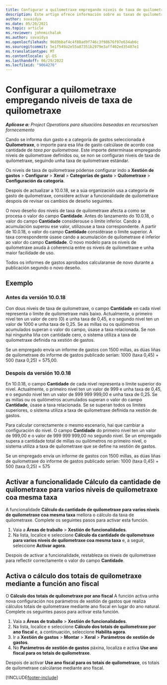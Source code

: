 ```yaml
---
title: Configurar a quilometraxe empregando niveis de taxa de quilometraxe
description: Este artigo ofrece información sobre as taxas de quilometraxe e os niveis de taxas de quilometraxe.
author: suvaidya
ms.date: 05/20/2021
ms.topic: article
ms.reviewer: johnmichalak
ms.author: suvaidya
ms.openlocfilehash: 9689bbaf4c4f88ad9f746c3f98676f97e634ab6c
ms.sourcegitcommit: 5e1f549a2e55a87351b2979e3aff402ed35487e1
ms.translationtype: MT
ms.contentlocale: gl-ES
ms.lasthandoff: 06/29/2022
ms.locfileid: "9064276"
---
```

# <a name="set-up-mileage-using-mileage-rate-tiers"></a>Configurar a quilometraxe empregando niveis de taxa de quilometraxe

_**Aplícase a:** Project Operations para situacións baseadas en recursos/sen fornecemento_

Cando se informa dun gasto e a categoría de gastos seleccionada é **Quilometraxe**, o importe para esa liña de gasto calcúlase de acordo coa cantidade de *taxa por quilometraxe*. Este importe determínase empregando niveis de quilometraxe definidos ou, se non se configuran niveis de taxa de quilometraxe, seguindo unha taxa de quilometraxe estándar. 

Os niveis de taxa de quilometraxe pódense configurar indo a **Xestión de gastos** > **Configurar** > **Xeral** > **Categorías de gasto** > **Quilometraxe** > **Configuración da categoría**.

Despois de actualizar a 10.0.18, se a súa organización usa a categoría de gasto de quilometraxe, considere activar a funcionalidade de quilometraxe despois de revisar os cambios de deseño seguintes. 

O novo deseño dos niveis de taxa de quilometraxe afecta a como se procesa o valor do campo **Cantidade**. Antes do lanzamento do 10.0.18, o valor do campo **Cantidade** considerouse o límite inferior. Cando a acumulación superou ese valor, utilizouse a taxa correspondente.  A partir de 10.0.18, o valor do campo **Cantidade** considérase o límite superior. A taxa correspondente úsase cando a acumulación de quilometraxe é inferior ao valor do campo **Cantidade**.  O novo modelo para os niveis de quilometraxe axuda á coherencia entre os niveis de quilometraxe e unha maior facilidade de uso.   

Todos os informes de gastos aprobados calcularanse de novo durante a publicación segundo o novo deseño.

## <a name="example"></a>Exemplo
 
### <a name="before-version-10018"></a>Antes da versión 10.0.18
Con dous niveis de taxa de quilometraxe, o campo **Cantidade** en cada nivel representa o límite de quilometraxe máis baixo. Actualmente, o primeiro nivel ten un valor de cero (0) e unha taxa de 0,45, e o segundo nivel ten un valor de 1000 e unha taxa de 0,25. Se as millas ou os quilómetros acumulados superan o valor do campo, úsase a taxa relacionada. Se non hai ningunha liña con cantidade cero, o sistema utiliza a taxa de quilometraxe definida na xestión de gastos. 
 
Se un empregado envía un informe de gastos con 1500 millas, as dúas liñas de quilometraxe do informe de gastos publicado serían: 1000 (taxa 0,45) + 500 (taxa 0,25) = 575,00.

### <a name="after-version-10018"></a>Despois da versión 10.0.18
En 10.0.18, o campo **Cantidade** de cada nivel representa o límite superior do nivel. Actualmente, o primeiro nivel ten un valor de 999 e unha taxa de 0,45, e o segundo nivel ten un valor de 999 999 999,00 e unha taxa de 0,25. Se as millas ou os quilómetros acumulados superan o valor do campo **Cantidade**, úsase a taxa relacionada. Se se superan todos os límites superiores, o sistema utiliza a taxa de quilometraxe definida na xestión de gastos. 
 
Para calcular correctamente o mesmo escenario, hai que cambiar a configuración do nivel. O campo **Cantidade** do primeiro nivel ten un valor de 999,00 e o valor de 999 999 999,00 no segundo nivel. Se un empregado supera a cantidade total de millas ou quilómetros no primeiro nivel, o sistema utiliza a taxa de quilometraxe que se define na xestión de gastos. 
  
Se un empregado envía un informe de gastos con 1500 millas, as dúas liñas de quilometraxe do informe de gastos publicado serían: 1000 (taxa 0,45) + 500 (taxa 0,25) = 575

## <a name="enable-the-mileage-amount-calculation-for-multiple-mileage-tiers-with-same-rate-feature"></a>Activar a funcionalidade Cálculo da cantidade de quilometraxe para varios niveis de quilometraxe coa mesma taxa

A funcionalidade **Cálculo da cantidade de quilometraxe para varios niveis de quilometraxe coa mesma taxa** mellora o cálculo da taxa de quilometraxe. Complete os seguintes pasos para activar esta función.

1. Vaia a **Áreas de traballo** > **Xestión de funcionalidades**. 
2. Na lista, localice e seleccione **Cálculo da cantidade de quilometraxe para varios niveis de quilometraxe coa mesma taxa** e, a seguir, seleccione **Activar agora**.

Despois de activar a funcionalidade, restableza os niveis de quilometraxe para reflectir correctamente o valor do campo **Cantidade**. 

## <a name="enable-the-mileage-totals-calculation-by-fiscal-year-feature"></a>Activa o cálculo dos totais de quilometraxe mediante a función ano fiscal

O **Cálculo dos totais de quilometraxe por ano fiscal** A función activa unha nova configuración nos parámetros de xestión de gastos que realiza cálculos totais de quilometraxe mediante ano fiscal en lugar do ano natural. Complete os seguintes pasos para activar esta función.

1. Vaia a **Áreas de traballo** > **Xestión de funcionalidades**.
1. Na lista, localice e seleccione **Cálculo dos totais de quilometraxe por ano fiscal** e, a continuación, seleccione **Habilita agora**.
1. Ir a **Xestión de gastos** > **Montar** > **Xeral** > **Parámetros de xestión de gastos**.
1. No **Parámetros de xestión de gastos** páxina, localiza e activa **Use ano fiscal para os totais de quilometraxe**.

Despois de activar **Use ano fiscal para os totais de quilometraxe**, os totais de quilometraxe calcúlanse mediante ano fiscal.

[!INCLUDE[footer-include](../includes/footer-banner.md)]
